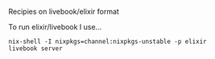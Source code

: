 Recipies on livebook/elixir format

To run elixir/livebook I use...

    nix-shell -I nixpkgs=channel:nixpkgs-unstable -p elixir
    livebook server

